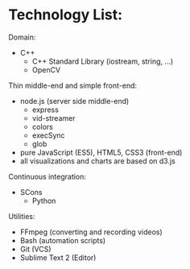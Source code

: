 Technology List:
================

Domain:
- C++
  - C++ Standard Library (iostream, string, ...)
  - OpenCV

Thin middle-end and simple front-end:
- node.js (server side middle-end)
  - express
  - vid-streamer
  - colors
  - execSync
  - glob
- pure JavaScript (ES5), HTML5, CSS3 (front-end)
- all visualizations and charts are based on d3.js

Continuous integration:
- SCons
  - Python

Utilities:
- FFmpeg (converting and recording videos)
- Bash (automation scripts)
- Git (VCS)
- Sublime Text 2 (Editor)